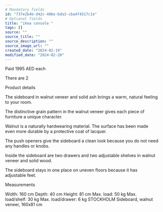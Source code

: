 ```yaml
---
# Mandatory fields
id: "737e2b4b-d42c-486e-bda3-cba4f4517c1e"
# Optional fields
title: "ikea console "
tags: []
source: ""
source_title: ""
source_description: ""
source_image_url: ""
created_date: "2024-02-19"
modified_date: "2024-02-20"
---
```

Paid 1995 AED each 

There are 2 

Product details

The sideboard in walnut veneer and solid ash brings a warm, natural feeling to your room.

The distinctive grain pattern in the walnut veneer gives each piece of furniture a unique character.

Walnut is a naturally hardwearing material. The surface has been made even more durable by a protective coat of lacquer.

The push openers give the sideboard a clean look because you do not need any handles or knobs.

Inside the sideboard are two drawers and two adjustable shelves in walnut veneer and solid wood.

The sideboard stays in one place on uneven floors because it has adjustable feet.

Measurements

Width: 160 cm
Depth: 40 cm
Height: 81 cm
Max. load: 50 kg
Max. load/shelf: 30 kg
Max. load/drawer: 6 kg
STOCKHOLM Sideboard, walnut veneer, 160x81 cm
